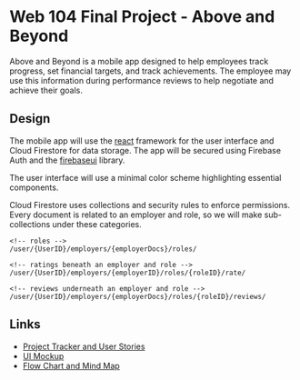 # Web 104 Final Project - Above and Beyond

Above and Beyond is a mobile app designed to help employees track progress, set financial targets, and track achievements. The employee may use this information during performance reviews to help negotiate and achieve their goals.

## Design

The mobile app will use the [react](https://reactjs.org/) framework for the user interface and Cloud Firestore for data storage. The app will be secured using Firebase Auth and the [firebaseui](https://firebase.google.com/docs/auth/web/firebaseui) library.

The user interface will use a minimal color scheme highlighting essential components.

Cloud Firestore uses collections and security rules to enforce permissions. Every document is related to an employer and role, so we will make sub-collections under these categories.

```text
<!-- roles -->
/user/{UserID}/employers/{employerDocs}/roles/

<!-- ratings beneath an employer and role -->
/user/{UserID}/employers/{employerID}/roles/{roleID}/rate/

<!-- reviews underneath an employer and role -->
/user/{UserID}/employers/{employerDocs}/roles/{roleID}/reviews/
```



## Links
- [Project Tracker and User Stories](https://njmaeff.youtrack.cloud/agiles/121-2/current)
- [UI Mockup](https://www.figma.com/file/xJJB3LKEeHc1WZ6aS73mVf/ASSIGNMENT--Application-Planning%2CPrototyping-%26-Mockup?node-id=0%3A1)
- [Flow Chart and Mind Map](https://whimsical.com/web104-final-project-NvwcmCe7f2ehRX1tiD452o)
